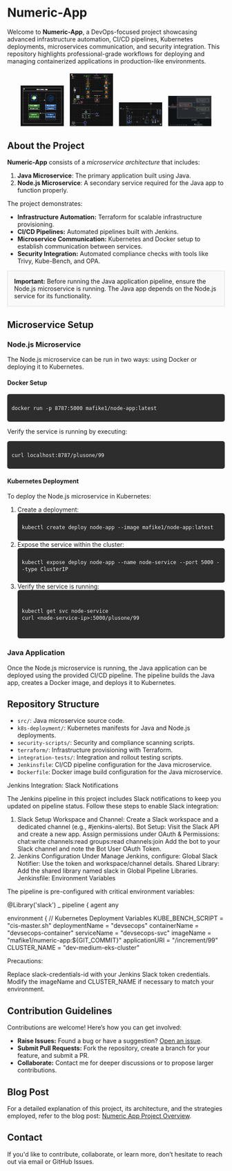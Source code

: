 <h1>Numeric-App</h1>

<p>
  Welcome to <strong>Numeric-App</strong>, a DevOps-focused project showcasing advanced infrastructure automation, CI/CD pipelines, Kubernetes deployments, microservices communication, and security integration. This repository highlights professional-grade workflows for deploying and managing containerized applications in production-like environments.
</p>
<div style="text-align: center; margin: 20px 0;">
  <img src="./slack-emojis/ms.png" alt="Microservice" style="width:100px; margin-right: 10px;">
  <img src="./slack-emojis/aws.png" alt="AWS" style="width:100px; margin-right: 10px;">
  <img src="./slack-emojis/k8.png" alt="Kubernetes" style="width:100px; margin-right: 10px;">
  <img src="./slack-emojis/kiali.png" alt="Kiali" style="width:100px;">
</div>
<h2>About the Project</h2>
<p>
  <strong>Numeric-App</strong> consists of a <em>microservice architecture</em> that includes:
  <ol>
    <li><strong>Java Microservice</strong>: The primary application built using Java.</li>
    <li><strong>Node.js Microservice</strong>: A secondary service required for the Java app to function properly.</li>
  </ol>
</p>

<p>
  The project demonstrates:
</p>
<ul>
  <li><strong>Infrastructure Automation:</strong> Terraform for scalable infrastructure provisioning.</li>
  <li><strong>CI/CD Pipelines:</strong> Automated pipelines built with Jenkins.</li>
  <li><strong>Microservice Communication:</strong> Kubernetes and Docker setup to establish communication between services.</li>
  <li><strong>Security Integration:</strong> Automated compliance checks with tools like Trivy, Kube-Bench, and OPA.</li>
</ul>

<div style="border: 1px solid #ddd; padding: 15px; background: #f9f9f9;">
  <strong>Important:</strong> Before running the Java application pipeline, ensure the Node.js microservice is running. The Java app depends on the Node.js service for its functionality.
</div>

<h2>Microservice Setup</h2>
<h3>Node.js Microservice</h3>
<p>
  The Node.js microservice can be run in two ways: using Docker or deploying it to Kubernetes.
</p>

<h4>Docker Setup</h4>
<div style="background-color: #2d2d2d; padding: 10px; color: #f1f1f1; font-family: monospace; border-radius: 5px;">
  <pre><code>docker run -p 8787:5000 mafike1/node-app:latest</code></pre>
</div>
<p>Verify the service is running by executing:</p>
<div style="background-color: #2d2d2d; padding: 10px; color: #f1f1f1; font-family: monospace; border-radius: 5px;">
  <pre><code>curl localhost:8787/plusone/99</code></pre>
</div>

<h4>Kubernetes Deployment</h4>
<p>To deploy the Node.js microservice in Kubernetes:</p>
<ol>
  <li>Create a deployment:
    <div style="background-color: #2d2d2d; padding: 10px; color: #f1f1f1; font-family: monospace; border-radius: 5px;">
      <pre><code>kubectl create deploy node-app --image mafike1/node-app:latest</code></pre>
    </div>
  </li>
  <li>Expose the service within the cluster:
    <div style="background-color: #2d2d2d; padding: 10px; color: #f1f1f1; font-family: monospace; border-radius: 5px;">
      <pre><code>kubectl expose deploy node-app --name node-service --port 5000 --type ClusterIP</code></pre>
    </div>
  </li>
  <li>Verify the service is running:
    <div style="background-color: #2d2d2d; padding: 10px; color: #f1f1f1; font-family: monospace; border-radius: 5px;">
      <pre><code>
kubectl get svc node-service
curl &lt;node-service-ip&gt;:5000/plusone/99
      </code></pre>
    </div>
  </li>
</ol>

<h3>Java Application</h3>
<p>
  Once the Node.js microservice is running, the Java application can be deployed using the provided CI/CD pipeline. The pipeline builds the Java app, creates a Docker image, and deploys it to Kubernetes.
</p>

<h2>Repository Structure</h2>
<ul>
  <li><code>src/</code>: Java microservice source code.</li>
  <li><code>k8s-deployment/</code>: Kubernetes manifests for Java and Node.js deployments.</li>
  <li><code>security-scripts/</code>: Security and compliance scanning scripts.</li>
  <li><code>terraform/</code>: Infrastructure provisioning with Terraform.</li>
  <li><code>integration-tests/</code>: Integration and rollout testing scripts.</li>
  <li><code>Jenkinsfile</code>: CI/CD pipeline configuration for the Java microservice.</li>
  <li><code>Dockerfile</code>: Docker image build configuration for the Java microservice.</li>
</ul>
Jenkins Integration: Slack Notifications

The Jenkins pipeline in this project includes Slack notifications to keep you updated on pipeline status. Follow these steps to enable Slack integration:

1. Slack Setup
Workspace and Channel: Create a Slack workspace and a dedicated channel (e.g., #jenkins-alerts).
Bot Setup:
Visit the Slack API and create a new app.
Assign permissions under OAuth & Permissions:
chat:write
channels:read
groups:read
channels:join
Add the bot to your Slack channel and note the Bot User OAuth Token.
2. Jenkins Configuration
Under Manage Jenkins, configure:
Global Slack Notifier: Use the token and workspace/channel details.
Shared Library: Add the shared library named slack in Global Pipeline Libraries.
Jenkinsfile: Environment Variables

The pipeline is pre-configured with critical environment variables:

@Library('slack') _
pipeline {
  agent any
  
  environment {
    // Kubernetes Deployment Variables
    KUBE_BENCH_SCRIPT = "cis-master.sh"
    deploymentName = "devsecops"
    containerName = "devsecops-container"
    serviceName = "devsecops-svc"
    imageName = "mafike1/numeric-app:${GIT_COMMIT}"
    applicationURI = "/increment/99"
    CLUSTER_NAME = "dev-medium-eks-cluster"
    
Precautions:

Replace slack-credentials-id with your Jenkins Slack token credentials.
Modify the imageName and CLUSTER_NAME if necessary to match your environment.
<h2>Contribution Guidelines</h2>
<p>Contributions are welcome! Here’s how you can get involved:</p>
<ul>
  <li><strong>Raise Issues:</strong> Found a bug or have a suggestion? <a href="https://github.com/mafike/dev-sec-proj/issues/new">Open an issue</a>.</li>
  <li><strong>Submit Pull Requests:</strong> Fork the repository, create a branch for your feature, and submit a PR.</li>
  <li><strong>Collaborate:</strong> Contact me for deeper discussions or to propose larger contributions.</li>
</ul>

<h2>Blog Post</h2>
<p>
  For a detailed explanation of this project, its architecture, and the strategies employed, refer to the blog post: <a href="https://mafike.com/projects/">Numeric App Project Overview</a>.
</p>

<h2>Contact</h2>
<p>If you'd like to contribute, collaborate, or learn more, don’t hesitate to reach out via email or GitHub Issues.</p>
